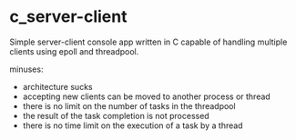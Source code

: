 # c_server-client
Simple server-client console app written in C capable of handling multiple clients using epoll and threadpool.

minuses:
- architecture sucks
- accepting new clients can be moved to another process or thread
- there is no limit on the number of tasks in the threadpool
- the result of the task completion is not processed
- there is no time limit on the execution of a task by a thread

